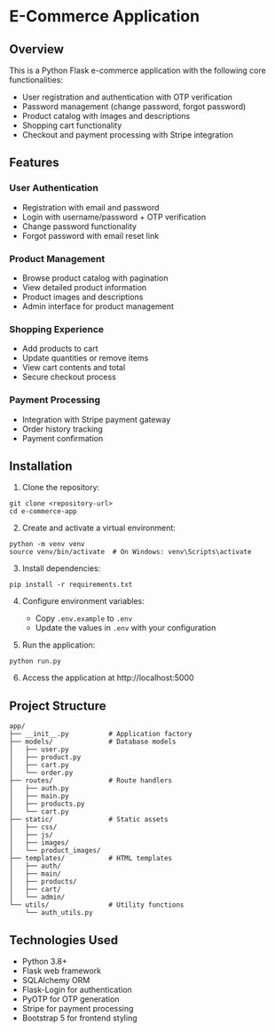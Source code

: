 # E-Commerce Application

## Overview
This is a Python Flask e-commerce application with the following core functionalities:
- User registration and authentication with OTP verification
- Password management (change password, forgot password)
- Product catalog with images and descriptions
- Shopping cart functionality
- Checkout and payment processing with Stripe integration

## Features

### User Authentication
- Registration with email and password
- Login with username/password + OTP verification
- Change password functionality
- Forgot password with email reset link

### Product Management
- Browse product catalog with pagination
- View detailed product information
- Product images and descriptions
- Admin interface for product management

### Shopping Experience
- Add products to cart
- Update quantities or remove items
- View cart contents and total
- Secure checkout process

### Payment Processing
- Integration with Stripe payment gateway
- Order history tracking
- Payment confirmation

## Installation

1. Clone the repository:
```
git clone <repository-url>
cd e-commerce-app
```

2. Create and activate a virtual environment:
```
python -m venv venv
source venv/bin/activate  # On Windows: venv\Scripts\activate
```

3. Install dependencies:
```
pip install -r requirements.txt
```

4. Configure environment variables:
   - Copy `.env.example` to `.env`
   - Update the values in `.env` with your configuration

5. Run the application:
```
python run.py
```

6. Access the application at http://localhost:5000

## Project Structure
```
app/
├── __init__.py          # Application factory
├── models/              # Database models
│   ├── user.py
│   ├── product.py
│   ├── cart.py
│   └── order.py
├── routes/              # Route handlers
│   ├── auth.py
│   ├── main.py
│   ├── products.py
│   └── cart.py
├── static/              # Static assets
│   ├── css/
│   ├── js/
│   ├── images/
│   └── product_images/
├── templates/           # HTML templates
│   ├── auth/
│   ├── main/
│   ├── products/
│   ├── cart/
│   └── admin/
└── utils/               # Utility functions
    └── auth_utils.py
```

## Technologies Used
- Python 3.8+
- Flask web framework
- SQLAlchemy ORM
- Flask-Login for authentication
- PyOTP for OTP generation
- Stripe for payment processing
- Bootstrap 5 for frontend styling